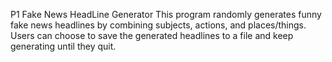 P1 Fake News HeadLine Generator 
This program randomly generates funny fake news headlines by combining subjects, actions, and places/things. Users can choose to save the generated headlines to a file and keep generating until they quit.

